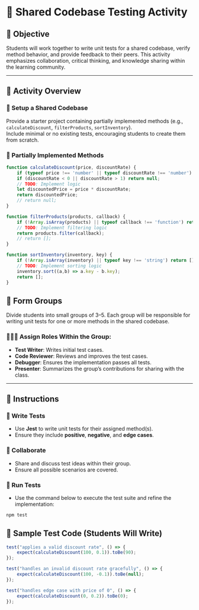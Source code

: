 # 🧪 Shared Codebase Testing Activity

## 🎯 Objective
Students will work together to write unit tests for a shared codebase, verify method behavior, and provide feedback to their peers. This activity emphasizes collaboration, critical thinking, and knowledge sharing within the learning community.

---

## 🧱 Activity Overview

### 🔧 Setup a Shared Codebase

Provide a starter project containing partially implemented methods (e.g., `calculateDiscount`, `filterProducts`, `sortInventory`).  
Include minimal or no existing tests, encouraging students to create them from scratch.

### 📂 Partially Implemented Methods

```js
function calculateDiscount(price, discountRate) {
    if (typeof price !== 'number' || typeof discountRate !== 'number') return null;
    if (discountRate < 0 || discountRate > 1) return null;
    // TODO: Implement logic
    let discountedPrice = price * discountRate;
    return discountedPrice;
    // return null;
}

function filterProducts(products, callback) {
    if (!Array.isArray(products) || typeof callback !== 'function') return [];
    // TODO: Implement filtering logic
    return products.filter(callback);
    // return [];
}

function sortInventory(inventory, key) {
    if (!Array.isArray(inventory) || typeof key !== 'string') return [];
    // TODO: Implement sorting logic
    inventory.sort((a,b) => a.key - b.key);
    return [];
}
```

## 👥 Form Groups

Divide students into small groups of 3–5. Each group will be responsible for writing unit tests for one or more methods in the shared codebase.

### 🧑‍🤝‍🧑 Assign Roles Within the Group:

- **Test Writer**: Writes initial test cases.
- **Code Reviewer**: Reviews and improves the test cases.
- **Debugger**: Ensures the implementation passes all tests.
- **Presenter**: Summarizes the group’s contributions for sharing with the class.

---

## 📝 Instructions

### 🧪 Write Tests
- Use **Jest** to write unit tests for their assigned method(s).
- Ensure they include **positive**, **negative**, and **edge cases**.

### 🤝 Collaborate
- Share and discuss test ideas within their group.
- Ensure all possible scenarios are covered.

### 🧪 Run Tests
- Use the command below to execute the test suite and refine the implementation:

```bash
npm test
```

## 📄 Sample Test Code (Students Will Write)

```js
test("applies a valid discount rate", () => {
    expect(calculateDiscount(100, 0.1)).toBe(90);
});

test("handles an invalid discount rate gracefully", () => {
    expect(calculateDiscount(100, -0.1)).toBe(null);
});

test("handles edge case with price of 0", () => {
    expect(calculateDiscount(0, 0.2)).toBe(0);
});
```